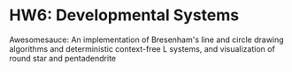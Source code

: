 # HW6: Developmental Systems

Awesomesauce: 
An implementation of Bresenham's line and circle drawing algorithms and deterministic context-free L systems, and visualization of round star and pentadendrite